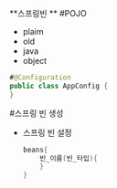 **스프링빈 **
#POJO
- plaim
- old
- java
- object

```java
#@Configuration
public class AppConfig {
}
```

#스프링 빈 생성
- 스프링 빈 설정
  ```java
  beans{
      빈_이름(빈_타입){
      }
  }
  ```
